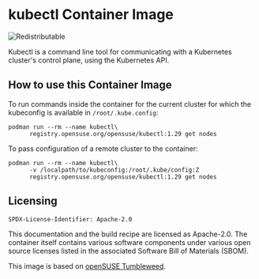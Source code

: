 # kubectl Container Image

![Redistributable](https://img.shields.io/badge/Redistributable-Yes-green)

Kubectl is a command line tool for communicating with a Kubernetes cluster's control plane, using the Kubernetes API.

## How to use this Container Image

To run commands inside the container for the current cluster for which the kubeconfig is available in `/root/.kube.config`:

```ShellSession
podman run --rm --name kubectl\
      registry.opensuse.org/opensuse/kubectl:1.29 get nodes
```

To pass configuration of a remote cluster to the container:

```ShellSession
podman run --rm --name kubectl\
      -v /localpath/to/kubeconfig:/root/.kube/config:Z
      registry.opensuse.org/opensuse/kubectl:1.29 get nodes
```

## Licensing

`SPDX-License-Identifier: Apache-2.0`

This documentation and the build recipe are licensed as Apache-2.0.
The container itself contains various software components under various open source licenses listed in the associated
Software Bill of Materials (SBOM).

This image is based on [openSUSE Tumbleweed](https://get.opensuse.org/tumbleweed/).

